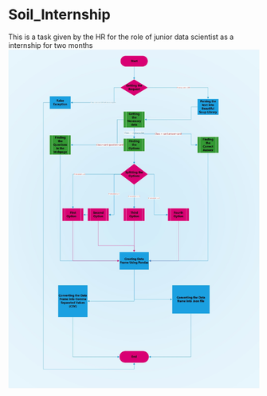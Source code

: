 # Soil_Internship
This is a task given by the HR for the role of junior data scientist as a internship for two months
![](FlowChart.jpg)

